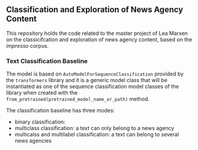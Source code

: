 ## Classification and Exploration of News Agency Content

This repository holds the code related to the master project of Lea Marxen on the classicifcation and exploration of news agency content, based on the _impresso_ corpus.

### Text Classification Baseline

The model is based on `AutoModelForSequenceClassification` provided by the `transformers` library and it is a generic model class that will be instantiated as one of the sequence classification model classes of the library when created with the `from_pretrained(pretrained_model_name_or_path)` method.

The classification baseline has three modes:
- binary classification:
- multiclass classification: a text can only belong to a news agency
- multicalss and multilabel classification: a text can belong to several news agencies
